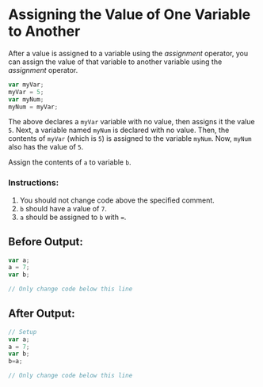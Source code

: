 # Assigning the Value of One Variable to Another

After a value is assigned to a variable using the *assignment* operator, you can assign the value of that variable to another variable using the *assignment* operator.

```javascript
var myVar;
myVar = 5;
var myNum;
myNum = myVar;
```

The above declares a `myVar` variable with no value, then assigns it the value `5`. Next, a variable named `myNum` is declared with no value. Then, the contents of `myVar` (which is `5`) is assigned to the variable `myNum`. Now, `myNum` also has the value of `5`.

Assign the contents of `a` to variable `b`.

### Instructions:

1. You should not change code above the specified comment.
2. `b` should have a value of `7`.
3. `a` should be assigned to `b` with `=`.

## Before Output:

```javascript // Setup
var a; 
a = 7;
var b;

// Only change code below this line
```

## After Output:

```javascript
// Setup
var a;
a = 7;
var b;
b=a;

// Only change code below this line
```
